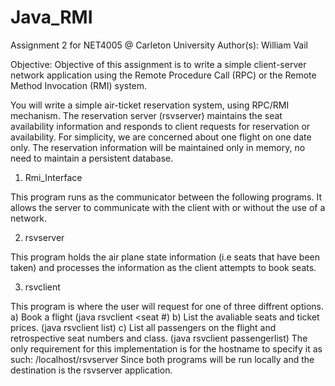 # Java_RMI
Assignment 2 for NET4005 @ Carleton University
Author(s): William Vail 

Objective:
Objective of this assignment is to write a simple client-server network application using the Remote Procedure Call (RPC)
or the Remote Method Invocation (RMI) system.

You will write a simple air-ticket reservation system, using RPC/RMI mechanism. The reservation server (rsvserver)
maintains the seat availability information and responds to client requests for reservation or availability. For simplicity,
we are concerned about one flight on one date only. The reservation information will be maintained only in memory, no
need to maintain a persistent database.

1. Rmi_Interface

This program runs as the communicator between the following programs. 
It allows the server to communicate with the client with or without the use of a network.

2. rsvserver

This program holds the air plane state information (i.e seats that have been taken) and 
processes the information as the client attempts to book seats.

3. rsvclient

This program is where the user will request for one of three diffrent options.
	a) Book a flight (java rsvclient <hostname> <class type> <User name> <seat #)
	b) List the avaliable seats and ticket prices. (java rsvclient <hostname> list)
	c) List all passengers on the flight and retrospective seat numbers and class. (java rsvclient <hostname> passengerlist)
The only requirement for this implementation is for the hostname to specify it as such:
	/localhost/rsvserver
Since both programs will be run locally and the destination is the rsvserver application.
